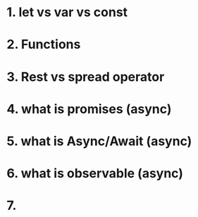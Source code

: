 # 1. let vs var vs const
# 2. Functions
# 3. Rest vs spread operator
# 4. what is promises (async)
# 5. what is Async/Await (async)
# 6. what is observable (async)
# 7.      